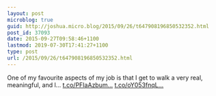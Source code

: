 ```yaml
---
layout: post
microblog: true
guid: http://joshua.micro.blog/2015/09/26/t647908196850532352.html
post_id: 37093
date: 2015-09-27T09:58:46+1100
lastmod: 2019-07-30T17:41:27+1100
type: post
url: /2015/09/26/t647908196850532352.html
---
```

One of my favourite aspects of my job is that I get to walk a very real, meaningful, and l… [t.co/PFIaAzbum...](http://t.co/PFIaAzbumv) [t.co/oY053fnqL...](http://t.co/oY053fnqLp)

